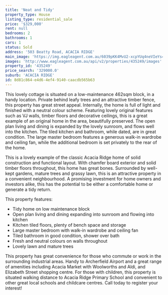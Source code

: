 ```yaml
---
title: 'Neat and Tidy'
property_type: House
listing_type: residential_sale
price: '$329,000'
rent: null
bedrooms: 2
bathrooms: 1
cars: 1
status: Sold
address: '503 Beatty Road, ACACIA RIDGE'
main_image: 'https://img.eagleagent.com.au/6039pKK4MvU2-xcpYUq4neVIeYs=/1280x854/smart/https://s3-us-west-2.amazonaws.com/eagleagent-orig/images/6822216/128970366-image-M.jpg'
images: 'http://www.eagleagent.com.au/api/v2/properties/435249/images'
property_id: '435249'
price_search: '329000.0'
suburb: 'ACACIA RIDGE'
id: 8d81c864-e4d6-4ef4-9140-caacdb565b63
---
```

This lovely cottage is situated on a low-maintenance 462sqm block, in a handy location. Private behind leafy trees and an attractive timber fence, this property has great street appeal. Internally, the home is full of light and finished with a neutral colour scheme. Featuring lovely original features such as VJ walls, timber floors and decorative ceilings, this is a great example of an original home in the area, beautifully preserved. The open plan living and dining is expanded by the lovely sunroom, and flows well into the kitchen. The tiled kitchen and bathroom, while dated, are in great condition. The large master bedroom features a generous walk-in wardrobe and ceiling fan, while the additional bedroom is set privately to the rear of the home.

This is a lovely example of the classic Acacia Ridge home of solid construction and functional layout. With chamfer board exterior and solid timber floors throughout, this home has great bones. Surrounded by well-kept gardens, mature trees and grassy lawn, this is an attractive property in a convenient neighbourhood. A promising investment for home owners and investors alike, this has the potential to be either a comfortable home or generate a tidy return.

This property features:

*  Tidy home on low maintenance block
*  Open plan living and dining expanding into sunroom and flowing into kitchen
*  Kitchen tiled floors, plenty of bench space and storage
*  Large master bedroom with walk-in wardrobe and ceiling fan
*  Tiled bathroom in good condition, shower over bath
*  Fresh and neutral colours on walls throughout
*  Lovely lawn and mature trees

This property has great convenience for those who commute or work in the surrounding industrial areas. Handy to Archerfield Airport and a great range of amenities including Acacia Market with Woolworths and Aldi, and Elizabeth Street shopping centre. For those with children, this property is situated walking distance to Acacia Ridge Primary School and convenient to other great local schools and childcare centres. Call today to register your interest!